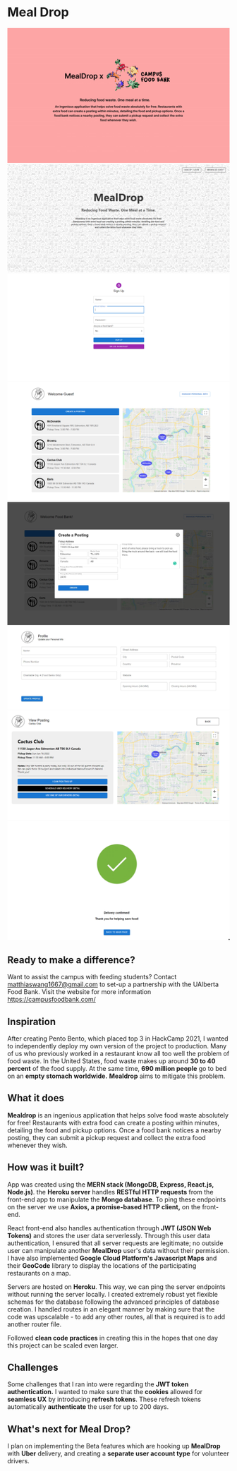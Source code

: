 # Meal Drop

<img src="intro.png">
<img src="landing.png">
<img src="signup.png">
<img src="main.png">
<img src="create.jpg">
<img src="personalInfo.jpg">
<img src="viewPost.png">
<img src="confirmation.png">

## Ready to make a difference? 
Want to assist the campus with feeding students? Contact matthiaswang1667@gmail.com to set-up a partnership with the UAlberta Food Bank. Visit the website for more information https://campusfoodbank.com/

## Inspiration
After creating Pento Bento, which placed top 3 in HackCamp 2021, I wanted to independently deploy my own version of the project to production. Many of us who previously worked in a restaurant know all too well the problem of food waste. In the United States, food waste makes up around **30 to 40 percent** of the food supply. At the same time, **690 million people** go to bed on an **empty stomach worldwide.** **Mealdrop** aims to mitigate this problem. 

## What it does
**Mealdrop** is an ingenious application that helps solve food waste absolutely for free! Restaurants with extra food can create a posting within minutes, detailing the food and pickup options. Once a food bank notices a nearby posting, they can submit a pickup request and collect the extra food whenever they wish.

## How was it built?
App was created using the **MERN stack (MongoDB, Express, React.js, Node.js)**. the **Heroku server** handles **RESTful HTTP requests** from the front-end app to manipulate the **Mongo database**. To ping these endpoints on the server we use **Axios, a promise-based HTTP client,** on the front-end. 

React front-end also handles authentication through **JWT (JSON Web Tokens)** and stores the user data serverlessly. Through this user data authentication, I ensured that all server requests are legitimate; no outside user can manipulate another **MealDrop** user's data without their permission. I have also implemented **Google Cloud Platform's Javascript Maps** and their **GeoCode** library to display the locations of the participating restaurants on a map.

Servers are hosted on **Heroku**. This way, we can ping the server endpoints without running the server locally. I created extremely robust yet flexible schemas for the database following the advanced principles of database creation. I handled routes in an elegant manner by making sure that the code was upscalable - to add any other routes, all that is required is to add another router file. 

Followed **clean code practices** in creating this in the hopes that one day this project can be scaled even larger.

## Challenges
Some challenges that I ran into were regarding the **JWT token authentication.** I wanted to make sure that the **cookies** allowed for **seamless UX** by introducing **refresh tokens**. These refresh tokens automatically **authenticate** the user for up to 200 days.

## What's next for Meal Drop?
I plan on implementing the Beta features which are hooking up **MealDrop** with **Uber** delivery, and creating a **separate user account type** for volunteer drivers. 

